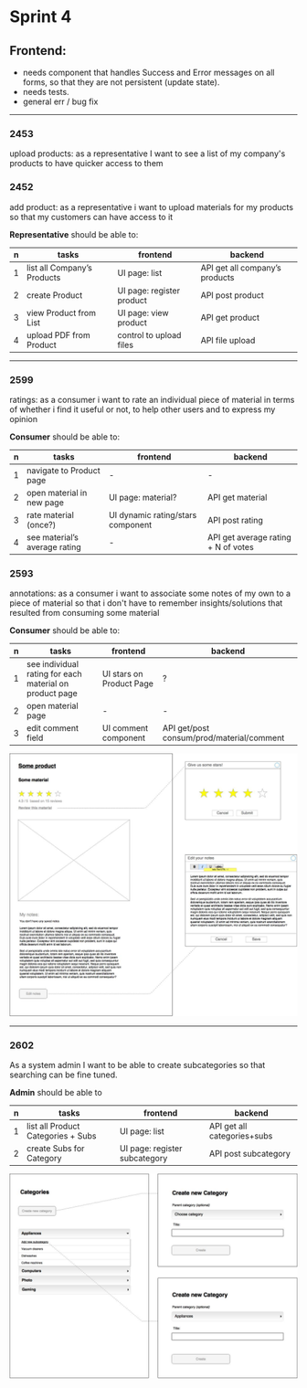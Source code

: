 # Sprint 4

## Frontend:
- needs component that handles Success and Error messages on all forms, so that they are not persistent (update state).
- needs tests.
- general err / bug fix 


___

### 2453
upload products: as a representative I want to see a list of my company's products to have quicker access to them
### 2452
add product: as a representative i want to upload materials for my products so that my customers can have access to it

**Representative** should be able to:  

n    |  tasks                      |  frontend            |  backend      
 --- | --------------------------- | -------------------- |  ---------       
1    | list all Company’s Products |		  UI page: list		|	 API get all company’s products   
2    | create Product			         |   UI page: register product	|	API post product  
3    | view Product from List	    |	UI page: view product	|	API get product  
4    | upload PDF from Product   	|	control to upload files	|	API file upload  

___


### 2599
ratings: as a consumer i want to rate an individual piece of material in terms of whether i find it useful or not, to help other users and to express my opinion

**Consumer** should be able to:  

n    |  tasks                      |  frontend            |  backend      
 --- | --------------------------- | -------------------- |  ---------       
1    | navigate to Product page  |		  -		|	 -   
2    | open material in new page   |   UI page: material?	|	API get material  
3    | rate material (once?)    |	UI dynamic rating/stars component	|	API post rating  
4    | see material’s average rating   	|	-	|	API get average rating + N of votes  



### 2593
annotations: as a consumer i want to associate some notes of my own to a piece of material so that i don't have to remember insights/solutions that resulted from consuming some material

**Consumer** should be able to:  

n    |  tasks                      |  frontend            |  backend      
 --- | --------------------------- | -------------------- |  ---------  
 1   | see individual rating for each material on product page  |   UI stars on Product Page  |   ?
2  |   open material page   |  -            |  -              
3  |   edit comment field		|     UI comment component		|     API get/post consum/prod/material/comment

![material](https://raw.githubusercontent.com/2dv612-team-1/sprint-04/master/material-page.jpeg "Material")

___

### 2602
As a system admin I want to be able to create subcategories so that searching can be fine tuned.

**Admin** should be able to   

n    |  tasks                      |  frontend            |  backend      
 --- | --------------------------- | -------------------- |  ---------  
1    |  list all Product Categories + Subs	|    UI page: list			|    API get all categories+subs  
2    |   create Subs for Category		|   UI page: register subcategory	   |    API post subcategory  


![categories](https://raw.githubusercontent.com/2dv612-team-1/sprint-04/master/subcategories.jpg "Categories")

